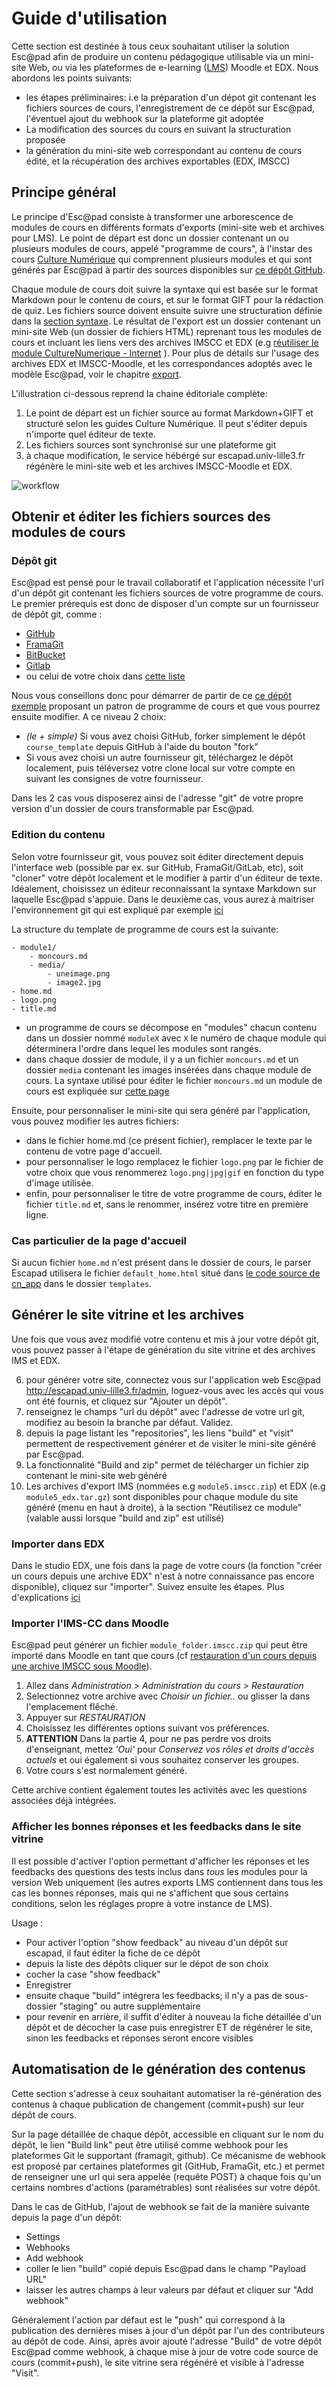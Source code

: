 Guide d'utilisation
====================


Cette section est destinée à tous ceux souhaitant utiliser la solution Esc@pad afin de produire un contenu pédagogique utilisable via un mini-site Web, ou via les plateformes de e-learning ([LMS](https://en.wikipedia.org/wiki/Learning_management_system)) Moodle et EDX. Nous abordons les points suivants:

* les étapes préliminaires: i.e la préparation d'un dépot git contenant les fichiers sources de cours, l'enregistrement de ce dépôt sur Esc@pad, l'éventuel ajout du webhook sur la plateforme git adoptée
* La modification des sources du cours en suivant la structuration proposée
* la génération du mini-site web correspondant au contenu de cours édité, et la récupération des archives exportables (EDX, IMSCC)


## Principe général

Le principe d'Esc@pad consiste à transformer une arborescence de modules de cours en différents formats d'exports (mini-site web et archives pour LMS). Le point de départ est donc un dossier contenant un ou plusieurs modules de cours, appelé "programme de cours", à l'instar des cours [Culture Numérique](https://culturenumerique.univ-lille3.fr/) qui comprennent plusieurs modules et qui sont générés par Esc@pad à partir des sources disponibles sur [ce dépôt GitHub](https://github.com/CultureNumerique/cn_modules).

Chaque module de cours doit suivre la syntaxe qui est basée sur le format Markdown pour le contenu de cours, et sur le format GIFT pour la rédaction de quiz. Les fichiers source doivent ensuite suivre une structuration définie dans la [section syntaxe](syntaxe.html). Le résultat de l'export est un dossier contenant un mini-site Web (un dossier de fichiers HTML) reprenant tous les modules de cours et incluant les liens vers des archives IMSCC et EDX (e.g [réutiliser le module CultureNumerique - Internet](https://culturenumerique.univ-lille3.fr/module1.html#sec_A) ). Pour plus de détails sur l'usage des archives EDX et IMSCC-Moodle, et les correspondances adoptés avec le modèle Esc@pad, voir le chapitre  [export](export.html).

L'illustration ci-dessous reprend la chaine éditoriale complète:

1. Le point de départ est un fichier source au format Markdown+GIFT et structuré selon les guides Culture Numérique. Il peut s'éditer depuis n'importe quel éditeur de texte.
2. Les fichiers sources sont synchronisé sur une plateforme git
3. à chaque modification, le service hébérgé sur escapad.univ-lille3.fr régénère le mini-site web et les archives IMSCC-Moodle et EDX.

![workflow](media/cn_workflow.jpg)

## Obtenir et éditer les fichiers sources des modules de cours

### Dépôt git

Esc@pad est pensé pour le travail collaboratif et l'application nécessite l'url d'un dépôt git contenant les fichiers sources de votre programme de cours. Le premier prérequis est donc de disposer d'un compte sur un fournisseur de dépôt git, comme :

- [GitHub](http://github.com/)
- [FramaGit](https://framagit.org/public/projects)
- [BitBucket](https://bitbucket.org/)
- [Gitlab](https://gitlab.com/)
- ou celui de votre choix dans [cette liste](https://en.wikipedia.org/wiki/Comparison_of_source_code_hosting_facilities)

Nous vous conseillons donc pour démarrer de partir de ce [ce dépôt exemple](https://github.com/CultureNumerique/course_template) proposant un patron de programme de cours et que vous pourrez ensuite modifier. A ce niveau 2 choix:

- *(le + simple)* Si vous avez choisi GitHub, forker simplement le dépôt `course_template` depuis GitHub à l'aide du bouton "fork"
- Si vous avez choisi un autre fournisseur git, téléchargez le dépôt localement, puis téléversez votre clone local sur votre compte en suivant les consignes de votre fournisseur.

Dans les 2 cas vous disposerez ainsi de l'adresse "git" de votre propre version d'un dossier de cours transformable par Esc@pad.


### Edition du contenu

Selon votre fournisseur git, vous pouvez soit éditer directement depuis l'interface web (possible par ex. sur GitHub, FramaGit/GitLab, etc), soit "cloner" votre dépôt localement et le modifier à partir d'un éditeur de texte. Idéalement, choisissez un éditeur reconnaissant la syntaxe Markdown sur laquelle Esc@pad s'appuie. Dans le deuxième cas, vous aurez à maitriser l'environnement git qui est expliqué par exemple [ici](https://www.atlassian.com/git/tutorials/)

La structure du template de programme de cours est la suivante:


    - module1/
        - moncours.md
        - media/
            - uneimage.png
            - image2.jpg
    - home.md
    - logo.png
    - title.md        

- un programme de cours se décompose en "modules" chacun contenu dans un dossier nommé `moduleX` avec `X` le numéro de chaque module qui déterminera l'ordre dans lequel les modules sont rangés.
- dans chaque dossier de module, il y a un fichier `moncours.md` et un dossier `media` contenant les images insérées dans chaque module de cours. La syntaxe utilisé pour éditer le fichier `moncours.md` un module de cours est expliquée sur [cette page](syntaxe.html)

Ensuite, pour personnaliser le mini-site qui sera généré par l'application, vous pouvez modifier les autres fichiers:

- dans le fichier home.md (ce présent fichier), remplacer le texte par le contenu de votre page d'accueil.
- pour personnaliser le logo remplacez le fichier `logo.png` par le fichier de votre choix que vous renommerez `logo.png|jpg|gif` en fonction du type d'image utilisée.
- enfin, pour personnaliser le titre de votre programme de cours, éditer le fichier `title.md` et, sans le renommer, insérez votre titre en première ligne.


### Cas particulier de la page d'accueil

Si aucun fichier `home.md` n'est présent dans le dossier de cours, le parser Escapad utilisera le fichier `default_home.html` situé dans [le code source de cn_app](https://github.com/CultureNumerique/cn_app) dans le dossier `templates`.

## Générer le site vitrine et les archives

Une fois que vous avez modifié votre contenu et mis à jour votre dépôt git, vous pouvez passer à l'étape de génération du site vitrine et des archives IMS et EDX.

6. pour générer votre site, connectez vous sur l'application web Esc@pad http://escapad.univ-lille3.fr/admin, loguez-vous avec les accès qui vous ont été fournis,  et cliquez sur "Ajouter un dépôt".
7. renseignez le champs "url du dépôt" avec l'adresse de votre url git, modifiez au besoin la branche par défaut. Validez.
3. depuis la page listant les "repositories", les liens "build" et "visit" permettent de respectivement générer et de visiter le mini-site généré par Esc@pad.
5. La fonctionnalité "Build and zip" permet de télécharger un fichier zip contenant le mini-site web généré
2. Les archives d'export IMS (nommées e.g `module5.imscc.zip`) et EDX (e.g `module5_edx.tar.gz`) sont disponibles pour chaque module du site généré (menu en haut à droite), à la section "Réutilisez ce module" (valable aussi lorsque "build and zip" est utilisé)


### Importer dans EDX

Dans le studio EDX, une fois dans la page de votre cours (la fonction "créer un cours
depuis une archive EDX" n'est à notre connaissance pas encore disponible), cliquez sur "importer".
Suivez ensuite les étapes. Plus d'explications [ici](http://edx.readthedocs.io/projects/edx-partner-course-staff/en/latest/releasing_course/export_import_course.html)


### Importer l'IMS-CC dans Moodle

Esc@pad peut générer un fichier `module_folder.imscc.zip` qui peut
être importé dans Moodle en tant que cours (cf [restauration d'un cours
depuis une archive IMSCC sous Moodle](https://docs.moodle.org/28/en/IMS_Common_Cartridge_import_and_export)).

1. Allez dans *Administration > Administration du cours > Restauration*
2. Selectionnez votre archive avec *Choisir un fichier..* ou glisser la dans l'emplacement flêché.
3. Appuyer sur *RESTAURATION*
4. Choisissez les différentes options suivant vos préférences.
5. **ATTENTION** Dans la partie 4, pour ne pas perdre vos droits d'enseignant, mettez *'Oui'* pour *Conservez vos rôles et droits d'accès actuels* et oui également si vous souhaitez conserver les groupes.
6. Votre cours s'est normalement généré.

Cette archive contient également toutes les activités avec les questions
associées déjà intégrées.


### Afficher les bonnes réponses et les feedbacks dans le site vitrine

Il est possible d'activer l'option permettant d'afficher les réponses et les feedbacks des questions des tests inclus dans *tous* les modules pour la version Web uniquement (les autres exports LMS contiennent dans tous les cas les bonnes réponses, mais qui ne s'affichent que sous certains conditions, selon les réglages propre à votre instance de LMS).

Usage :

- Pour activer l'option "show feedback" au niveau d'un dépôt sur escapad, il faut éditer la fiche de ce dépôt
- depuis la liste des dépôts cliquer sur le dépot de son choix
- cocher la case "show feedback"
- Enregistrer
- ensuite chaque "build" intégrera les feedbacks; il n'y a pas de sous-dossier "staging" ou autre supplémentaire
- pour revenir en arrière, il suffit d'éditer à nouveau la fiche détaillée d'un dépôt et de décocher la case puis enregistrer ET de régénérer le site, sinon les feedbacks et réponses seront encore visibles

## Automatisation de le génération des contenus

Cette section s'adresse à ceux souhaitant automatiser la ré-génération des contenus à chaque publication de changement (commit+push) sur leur dépôt de cours.

Sur la page détaillée de chaque dépôt, accessible en cliquant sur le nom du dépôt, le lien "Build link" peut être utilisé comme webhook pour les plateformes Git le supportant (framagit, github). Ce mécanisme de webhook est proposé par certaines plateformes git (GitHub, FramaGit, etc.) et permet de renseigner une url qui sera appelée (requête POST) à chaque fois qu'un certains nombres d'actions (paramétrables) sont réalisées sur votre dépôt.

Dans le cas de GitHub, l'ajout de webhook se fait de la manière suivante depuis la page d'un dépôt:
- Settings
- Webhooks
- Add webhook
- coller le lien "build" copié depuis Esc@pad dans le champ "Payload URL"
- laisser les autres champs à leur valeurs par défaut et cliquer sur "Add webhook"

Généralement l'action par défaut est le "push" qui correspond à la publication des dernières mises à jour d'un dépôt par l'un des contributeurs au dépôt de code. Ainsi, après avoir ajouté l'adresse "Build" de votre dépôt Esc@pad comme webhook, à chaque mise à jour de votre code source de cours (commit+push), le site vitrine sera régénéré et visible à l'adresse "Visit".
